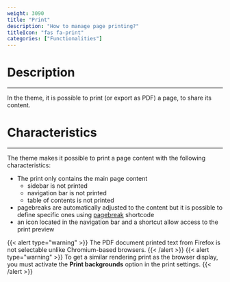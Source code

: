 ```yaml
---
weight: 3090
title: "Print"
description: "How to manage page printing?"
titleIcon: "fas fa-print"
categories: ["Functionalities"]
---
```


# Description
---

In the theme, it is possible to print (or export as PDF) a page, to share its content.

# Characteristics
---

The theme makes it possible to print a page content with the following characteristics:
* The print only contains the main page content
    * sidebar is not printed
    * navigation bar is not printed
    * table of contents is not printed
* pagebreaks are automatically adjusted to the content but it is possible to define specific ones using [pagebreak](/shortcodes/pagebreak/) shortcode
* an icon located in the navigation bar and a shortcut allow access to the print preview

{{< alert type="warning" >}}
The PDF document printed text from Firefox is not selectable unlike Chromium-based browsers.
{{< /alert >}}
{{< alert type="warning" >}}
To get a similar rendering print as the browser display, you must activate the **Print backgrounds** option in the print settings.
{{< /alert >}}